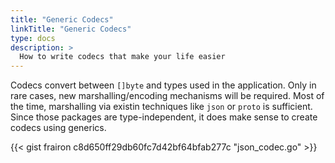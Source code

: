 ```yaml
---
title: "Generic Codecs"
linkTitle: "Generic Codecs"
type: docs
description: >
  How to write codecs that make your life easier
---
```


Codecs convert between `[]byte` and types used in the application. Only in rare cases, new marshalling/encoding mechanisms will be required.
Most of the time, marshalling via existin techniques like `json` or `proto` is sufficient. Since those packages are type-independent, it does make sense to create codecs using generics.

{{< gist frairon c8d650ff29db60fc7d42bf64bfab277c "json_codec.go" >}}
